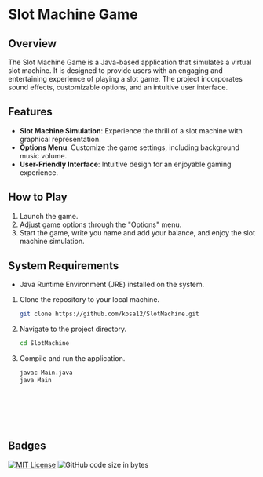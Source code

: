 # Slot Machine Game

## Overview

The Slot Machine Game is a Java-based application that simulates a virtual slot machine. It is designed to provide users with an engaging and entertaining experience of playing a slot game. The project incorporates sound effects, customizable options, and an intuitive user interface.


## Features

- **Slot Machine Simulation**: Experience the thrill of a slot machine with graphical representation.
- **Options Menu**: Customize the game settings, including background music volume.
- **User-Friendly Interface**: Intuitive design for an enjoyable gaming experience.

## How to Play

1. Launch the game.
2. Adjust game options through the "Options" menu.
3. Start the game, write you name and add your balance, and enjoy the slot machine simulation.


## System Requirements

- Java Runtime Environment (JRE) installed on the system.


1. Clone the repository to your local machine.
   ```bash
   git clone https://github.com/kosa12/SlotMachine.git

2. Navigate to the project directory.
    ```bash
    cd SlotMachine

3. Compile and run the application.
    ```bash
    javac Main.java
    java Main








## Badges

[![MIT License](https://img.shields.io/badge/License-MIT-green.svg)](https://choosealicense.com/licenses/mit/)
![GitHub code size in bytes](https://img.shields.io/github/languages/code-size/:kosa12/:SlotMachine)


